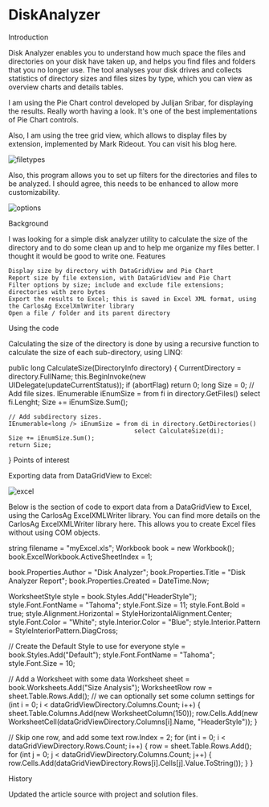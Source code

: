# DiskAnalyzer

Introduction

Disk Analyzer enables you to understand how much space the files and directories on your disk have taken up, and helps you find files and folders that you no longer use. The tool analyses your disk drives and collects statistics of directory sizes and files sizes by type, which you can view as overview charts and details tables.

I am using the Pie Chart control developed by Julijan Sribar, for displaying the results. Really worth having a look. It's one of the best implementations of Pie Chart controls.

Also, I am using the tree grid view, which allows to display files by extension, implemented by Mark Rideout. You can visit his blog here.

![filetypes](https://user-images.githubusercontent.com/72635460/198359532-cfa85793-028c-4ca7-bd15-4dd7870f4580.JPG)

Also, this program allows you to set up filters for the directories and files to be analyzed. I should agree, this needs to be enhanced to allow more customizability.

![options](https://user-images.githubusercontent.com/72635460/198359993-f6caa309-544c-4bef-9e6e-4aa27f661b81.JPG)

Background

I was looking for a simple disk analyzer utility to calculate the size of the directory and to do some clean up and to help me organize my files better. I thought it would be good to write one.
Features

    Display size by directory with DataGridView and Pie Chart
    Report size by file extension, with DataGridView and Pie Chart
    Filter options by size; include and exclude file extensions; directories with zero bytes
    Export the results to Excel; this is saved in Excel XML format, using the CarlosAg ExcelXmlWriter library
    Open a file / folder and its parent directory

Using the code

Calculating the size of the directory is done by using a recursive function to calculate the size of each sub-directory, using LINQ:

public long CalculateSize(DirectoryInfo directory)
{
    CurrentDirectory = directory.FullName;
    this.BeginInvoke(new UIDelegate(updateCurrentStatus));
    if (abortFlag) return 0;
    long Size = 0;
    // Add file sizes.
    IEnumerable iEnumSize = from fi in directory.GetFiles() select fi.Lenght;
    Size += iEnumSize.Sum();
  
    // Add subdirectory sizes.
    IEnumerable<long /> iEnumSize = from di in directory.GetDirectories() 
                                       select CalculateSize(di);
    Size += iEnumSize.Sum();
    return Size;
}
Points of interest

Exporting data from DataGridView to Excel:

![excel](https://user-images.githubusercontent.com/72635460/198360777-a1926081-5dc2-48d7-91a9-f3837101c199.JPG)

Below is the section of code to export data from a DataGridView to Excel, using the CarlosAg ExcelXMLWriter library. You can find more details on the CarlosAg ExcelXMLWriter library here. This allows you to create Excel files without using COM objects.

string filename = "myExcel.xls";
                Workbook book = new Workbook();
                book.ExcelWorkbook.ActiveSheetIndex = 1;
                
book.Properties.Author = "Disk Analyzer";
                book.Properties.Title = "Disk Analyzer Report";
                book.Properties.Created = DateTime.Now;


WorksheetStyle style = book.Styles.Add("HeaderStyle");
style.Font.FontName = "Tahoma";
style.Font.Size = 11;
style.Font.Bold = true;
style.Alignment.Horizontal = StyleHorizontalAlignment.Center;
style.Font.Color = "White";
style.Interior.Color = "Blue";
style.Interior.Pattern = StyleInteriorPattern.DiagCross;

// Create the Default Style to use for everyone
style = book.Styles.Add("Default");
style.Font.FontName = "Tahoma";
style.Font.Size = 10;

// Add a Worksheet with some data
Worksheet sheet = book.Worksheets.Add("Size Analysis");
WorksheetRow row = sheet.Table.Rows.Add();
// we can optionally set some column settings
for (int i = 0; i < dataGridViewDirectory.Columns.Count; i++)
{
  sheet.Table.Columns.Add(new WorksheetColumn(150));
  row.Cells.Add(new WorksheetCell(dataGridViewDirectory.Columns[i].Name, 
                                  "HeaderStyle"));
}

// Skip one row, and add some text
row.Index = 2;
for (int i = 0; i < dataGridViewDirectory.Rows.Count; i++)
{
  row = sheet.Table.Rows.Add();
  for (int j = 0; j < dataGridViewDirectory.Columns.Count; j++)
  {
    row.Cells.Add(dataGridViewDirectory.Rows[i].Cells[j].Value.ToString());
  }
}

History

Updated the article source with project and solution files.
